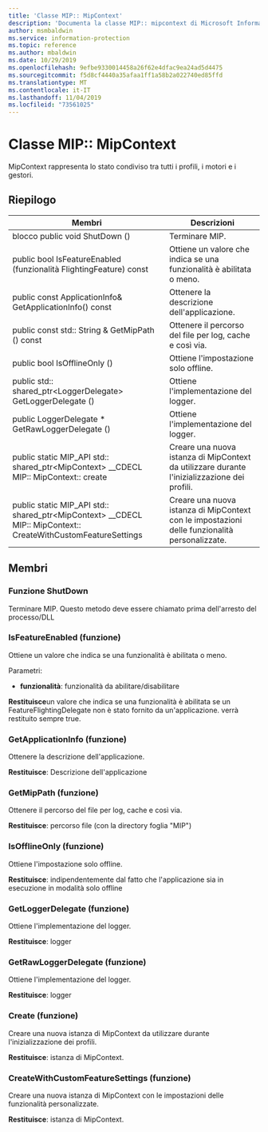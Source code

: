 ```yaml
---
title: 'Classe MIP:: MipContext'
description: 'Documenta la classe MIP:: mipcontext di Microsoft Information Protection (MIP) SDK.'
author: msmbaldwin
ms.service: information-protection
ms.topic: reference
ms.author: mbaldwin
ms.date: 10/29/2019
ms.openlocfilehash: 9efbe9330014458a26f62e4dfac9ea24ad5d4475
ms.sourcegitcommit: f5d8cf4440a35afaa1ff1a58b2a022740ed85ffd
ms.translationtype: MT
ms.contentlocale: it-IT
ms.lasthandoff: 11/04/2019
ms.locfileid: "73561025"
---
```

# <a name="class-mipmipcontext"></a>Classe MIP:: MipContext 
MipContext rappresenta lo stato condiviso tra tutti i profili, i motori e i gestori.
  
## <a name="summary"></a>Riepilogo
 Membri                        | Descrizioni                                
--------------------------------|---------------------------------------------
blocco public void ShutDown ()  |  Terminare MIP.
public bool IsFeatureEnabled (funzionalità FlightingFeature) const  |  Ottiene un valore che indica se una funzionalità è abilitata o meno.
public const ApplicationInfo& GetApplicationInfo() const  |  Ottenere la descrizione dell'applicazione.
public const std:: String & GetMipPath () const  |  Ottenere il percorso del file per log, cache e così via.
public bool IsOfflineOnly ()  |  Ottiene l'impostazione solo offline.
public std:: shared_ptr\<LoggerDelegate\> GetLoggerDelegate ()  |  Ottiene l'implementazione del logger.
public LoggerDelegate * GetRawLoggerDelegate ()  |  Ottiene l'implementazione del logger.
public static MIP_API std:: shared_ptr&lt;MipContext&gt; __CDECL MIP:: MipContext:: create | Creare una nuova istanza di MipContext da utilizzare durante l'inizializzazione dei profili.
public static MIP_API std:: shared_ptr&lt;MipContext&gt; __CDECL MIP:: MipContext:: CreateWithCustomFeatureSettings | Creare una nuova istanza di MipContext con le impostazioni delle funzionalità personalizzate.

## <a name="members"></a>Membri
  
### <a name="shutdown-function"></a>Funzione ShutDown
Terminare MIP.
Questo metodo deve essere chiamato prima dell'arresto del processo/DLL
  
### <a name="isfeatureenabled-function"></a>IsFeatureEnabled (funzione)
Ottiene un valore che indica se una funzionalità è abilitata o meno.

Parametri:  
* **funzionalità**: funzionalità da abilitare/disabilitare



  
**Restituisce**un valore che indica se una funzionalità è abilitata se un FeatureFlightingDelegate non è stato fornito da un'applicazione. verrà restituito sempre true.
  
### <a name="getapplicationinfo-function"></a>GetApplicationInfo (funzione)
Ottenere la descrizione dell'applicazione.

  
**Restituisce**: Descrizione dell'applicazione
  
### <a name="getmippath-function"></a>GetMipPath (funzione)
Ottenere il percorso del file per log, cache e così via.

  
**Restituisce**: percorso file (con la directory foglia "MIP")
  
### <a name="isofflineonly-function"></a>IsOfflineOnly (funzione)
Ottiene l'impostazione solo offline.

  
**Restituisce**: indipendentemente dal fatto che l'applicazione sia in esecuzione in modalità solo offline
  
### <a name="getloggerdelegate-function"></a>GetLoggerDelegate (funzione)
Ottiene l'implementazione del logger.

  
**Restituisce**: logger
  
### <a name="getrawloggerdelegate-function"></a>GetRawLoggerDelegate (funzione)
Ottiene l'implementazione del logger.

  
**Restituisce**: logger

### <a name="create-function"></a>Create (funzione)
Creare una nuova istanza di MipContext da utilizzare durante l'inizializzazione dei profili.

**Restituisce**: istanza di MipContext.

### <a name="createwithcustomfeaturesettings-function"></a>CreateWithCustomFeatureSettings (funzione)
Creare una nuova istanza di MipContext con le impostazioni delle funzionalità personalizzate.

**Restituisce**: istanza di MipContext.